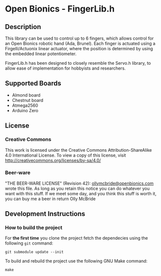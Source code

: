 # Open Bionics - FingerLib.h

## Description
This library can be used to control up to 6 fingers, which allows control for an Open Bionics robotic hand (Ada, Brunel). Each finger is actuated using a Firgelli/Actuonix
linear actuator, where the position is determined by using the embedded linear potentiometer. 

FingerLib.h has been designed to closely resemble the Servo.h library, to allow ease of implementation for hobbyists and researchers. 


## Supported Boards
- Almond board
- Chestnut board
- Atmega2560
- Arduino Zero

## License

### Creative Commons
This work is licensed under the Creative Commons Attribution-ShareAlike 4.0 International License.
To view a copy of this license, visit http://creativecommons.org/licenses/by-sa/4.0/

### Beer-ware
"THE BEER-WARE LICENSE" (Revision 42):
<ollymcbride@openbionics.com> wrote this file. As long as you retain this notice you
can do whatever you want with this stuff. If we meet some day, and you think
this stuff is worth it, you can buy me a beer in return Olly McBride


## Development Instructions

### How to build the project

For **the first time** you clone the project fetch the dependecies using the following `git` command:

```
git submodule update --init 
```

To build and rebuild the project use the following GNU Make command:

```
make
```
